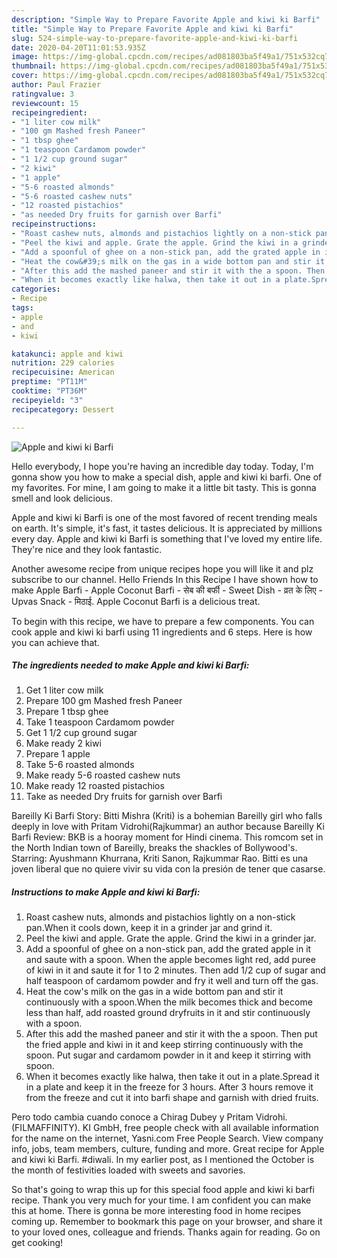 ```yaml
---
description: "Simple Way to Prepare Favorite Apple and kiwi ki Barfi"
title: "Simple Way to Prepare Favorite Apple and kiwi ki Barfi"
slug: 524-simple-way-to-prepare-favorite-apple-and-kiwi-ki-barfi
date: 2020-04-20T11:01:53.935Z
image: https://img-global.cpcdn.com/recipes/ad081803ba5f49a1/751x532cq70/apple-and-kiwi-ki-barfi-recipe-main-photo.jpg
thumbnail: https://img-global.cpcdn.com/recipes/ad081803ba5f49a1/751x532cq70/apple-and-kiwi-ki-barfi-recipe-main-photo.jpg
cover: https://img-global.cpcdn.com/recipes/ad081803ba5f49a1/751x532cq70/apple-and-kiwi-ki-barfi-recipe-main-photo.jpg
author: Paul Frazier
ratingvalue: 3
reviewcount: 15
recipeingredient:
- "1 liter cow milk"
- "100 gm Mashed fresh Paneer"
- "1 tbsp ghee"
- "1 teaspoon Cardamom powder"
- "1 1/2 cup ground sugar"
- "2 kiwi"
- "1 apple"
- "5-6 roasted almonds"
- "5-6 roasted cashew nuts"
- "12 roasted pistachios"
- "as needed Dry fruits for garnish over Barfi"
recipeinstructions:
- "Roast cashew nuts, almonds and pistachios lightly on a non-stick pan.When it cools down, keep it in a grinder jar and grind it."
- "Peel the kiwi and apple. Grate the apple. Grind the kiwi in a grinder jar."
- "Add a spoonful of ghee on a non-stick pan, add the grated apple in it and saute with a spoon. When the apple becomes light red, add puree of kiwi in it and saute it for 1 to 2 minutes. Then add 1/2 cup of sugar and half teaspoon of cardamom powder and fry it well and turn off the gas."
- "Heat the cow&#39;s milk on the gas in a wide bottom pan and stir it continuously with a spoon.When the milk becomes thick and become less than half, add roasted ground dryfruits in it and stir continuously with a spoon."
- "After this add the mashed paneer and stir it with the a spoon. Then put the fried apple and kiwi in it and keep stirring continuously with the spoon. Put sugar and cardamom powder in it and keep it stirring with spoon."
- "When it becomes exactly like halwa, then take it out in a plate.Spread it in a plate and keep it in the freeze for 3 hours. After 3 hours remove it from the freeze and cut it into barfi shape and garnish with dried fruits."
categories:
- Recipe
tags:
- apple
- and
- kiwi

katakunci: apple and kiwi 
nutrition: 229 calories
recipecuisine: American
preptime: "PT11M"
cooktime: "PT36M"
recipeyield: "3"
recipecategory: Dessert

---
```



![Apple and kiwi ki Barfi](https://img-global.cpcdn.com/recipes/ad081803ba5f49a1/751x532cq70/apple-and-kiwi-ki-barfi-recipe-main-photo.jpg)

Hello everybody, I hope you're having an incredible day today. Today, I'm gonna show you how to make a special dish, apple and kiwi ki barfi. One of my favorites. For mine, I am going to make it a little bit tasty. This is gonna smell and look delicious.

Apple and kiwi ki Barfi is one of the most favored of recent trending meals on earth. It's simple, it's fast, it tastes delicious. It is appreciated by millions every day. Apple and kiwi ki Barfi is something that I've loved my entire life. They're nice and they look fantastic.

Another awesome recipe from unique recipes hope you will like it and plz subscribe to our channel. Hello Friends In this Recipe I have shown how to make Apple Barfi - Apple Coconut Barfi - सेब की बर्फी - Sweet Dish - व्रत के लिए - Upvas Snack - मिठाई. Apple Coconut Barfi is a delicious treat.


To begin with this recipe, we have to prepare a few components. You can cook apple and kiwi ki barfi using 11 ingredients and 6 steps. Here is how you can achieve that.

<!--inarticleads1-->

##### The ingredients needed to make Apple and kiwi ki Barfi:

1. Get 1 liter cow milk
1. Prepare 100 gm Mashed fresh Paneer
1. Prepare 1 tbsp ghee
1. Take 1 teaspoon Cardamom powder
1. Get 1 1/2 cup ground sugar
1. Make ready 2 kiwi
1. Prepare 1 apple
1. Take 5-6 roasted almonds
1. Make ready 5-6 roasted cashew nuts
1. Make ready 12 roasted pistachios
1. Take as needed Dry fruits for garnish over Barfi


Bareilly Ki Barfi Story: Bitti Mishra (Kriti) is a bohemian Bareilly girl who falls deeply in love with Pritam Vidrohi(Rajkummar) an author because Bareilly Ki Barfi Review: BKB is a hooray moment for Hindi cinema. This romcom set in the North Indian town of Bareilly, breaks the shackles of Bollywood&#39;s. Starring: Ayushmann Khurrana, Kriti Sanon, Rajkummar Rao. Bitti es una joven liberal que no quiere vivir su vida con la presión de tener que casarse. 

<!--inarticleads2-->

##### Instructions to make Apple and kiwi ki Barfi:

1. Roast cashew nuts, almonds and pistachios lightly on a non-stick pan.When it cools down, keep it in a grinder jar and grind it.
1. Peel the kiwi and apple. Grate the apple. Grind the kiwi in a grinder jar.
1. Add a spoonful of ghee on a non-stick pan, add the grated apple in it and saute with a spoon. When the apple becomes light red, add puree of kiwi in it and saute it for 1 to 2 minutes. Then add 1/2 cup of sugar and half teaspoon of cardamom powder and fry it well and turn off the gas.
1. Heat the cow&#39;s milk on the gas in a wide bottom pan and stir it continuously with a spoon.When the milk becomes thick and become less than half, add roasted ground dryfruits in it and stir continuously with a spoon.
1. After this add the mashed paneer and stir it with the a spoon. Then put the fried apple and kiwi in it and keep stirring continuously with the spoon. Put sugar and cardamom powder in it and keep it stirring with spoon.
1. When it becomes exactly like halwa, then take it out in a plate.Spread it in a plate and keep it in the freeze for 3 hours. After 3 hours remove it from the freeze and cut it into barfi shape and garnish with dried fruits.


Pero todo cambia cuando conoce a Chirag Dubey y Pritam Vidrohi. (FILMAFFINITY). KI GmbH, free people check with all available information for the name on the internet, Yasni.com Free People Search. View company info, jobs, team members, culture, funding and more. Great recipe for Apple and kiwi ki Barfi. #diwali. In my earlier post, as I mentioned the October is the month of festivities loaded with sweets and savories. 

So that's going to wrap this up for this special food apple and kiwi ki barfi recipe. Thank you very much for your time. I am confident you can make this at home. There is gonna be more interesting food in home recipes coming up. Remember to bookmark this page on your browser, and share it to your loved ones, colleague and friends. Thanks again for reading. Go on get cooking!
